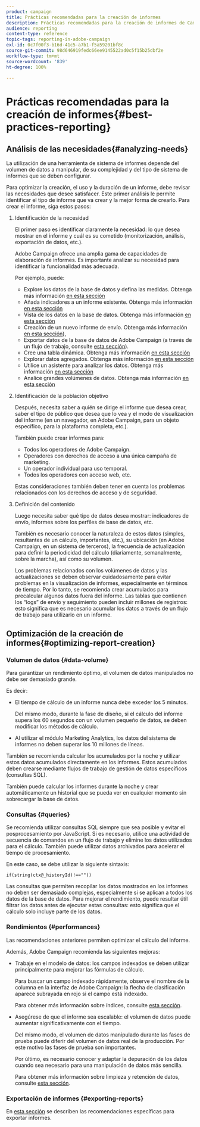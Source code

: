 ```yaml
---
product: campaign
title: Prácticas recomendadas para la creación de informes
description: Prácticas recomendadas para la creación de informes de Campaign
audience: reporting
content-type: reference
topic-tags: reporting-in-adobe-campaign
exl-id: 0c7f00f3-b16d-41c5-a7b1-f5a59201bf8c
source-git-commit: 98d646919fedc66ee9145522ad0c5f15b25dbf2e
workflow-type: tm+mt
source-wordcount: '839'
ht-degree: 100%

---
```


# Prácticas recomendadas para la creación de informes{#best-practices-reporting}

## Análisis de las necesidades{#analyzing-needs}

La utilización de una herramienta de sistema de informes depende del volumen de datos a manipular, de su complejidad y del tipo de sistema de informes que se deben configurar.

Para optimizar la creación, el uso y la duración de un informe, debe revisar las necesidades que desee satisfacer. Este primer análisis le permite identificar el tipo de informe que va crear y la mejor forma de crearlo. Para crear el informe, siga estos pasos:

1. Identificación de la necesidad

   El primer paso es identificar claramente la necesidad: lo que desea mostrar en el informe y cuál es su cometido (monitorización, análisis, exportación de datos, etc.).

   Adobe Campaign ofrece una amplia gama de capacidades de elaboración de informes. Es importante analizar su necesidad para identificar la funcionalidad más adecuada.

   Por ejemplo, puede:

   * Explore los datos de la base de datos y defina las medidas. Obtenga más información [en esta sección](../../reporting/using/about-cubes.md)
   * Añada indicadores a un informe existente. Obtenga más información [en esta sección](../../reporting/using/about-reports-creation-in-campaign.md)
   * Vista de los datos en la base de datos. Obtenga más información [en esta sección](../../reporting/using/about-descriptive-analysis.md)
   * Creación de un nuevo informe de envío. Obtenga más información [en esta sección](../../reporting/using/about-reports-creation-in-campaign.md)),
   * Exportar datos de la base de datos de Adobe Campaign (a través de un flujo de trabajo, consulte [esta sección](../../workflow/using/about-workflows.md)).
   * Cree una tabla dinámica. Obtenga más información [en esta sección](../../reporting/using/creating-a-table.md#creating-a-breakdown-or-pivot-table)
   * Explorar datos agregados. Obtenga más información [en esta sección](../../reporting/using/about-cubes.md)
   * Utilice un asistente para analizar los datos. Obtenga más información [en esta sección](../../reporting/using/about-descriptive-analysis.md)
   * Analice grandes volúmenes de datos. Obtenga más información [en esta sección](../../reporting/using/about-reports-creation-in-campaign.md)

1. Identificación de la población objetivo

   Después, necesita saber a quién se dirige el informe que desea crear, saber el tipo de público que desea que lo vea y el modo de visualización del informe (en un navegador, en Adobe Campaign, para un objeto específico, para la plataforma completa, etc.).

   También puede crear informes para:

   * Todos los operadores de Adobe Campaign.
   * Operadores con derechos de acceso a una única campaña de marketing.
   * Un operador individual para uso temporal.
   * Todos los operadores con acceso web, etc.

   Estas consideraciones también deben tener en cuenta los problemas relacionados con los derechos de acceso y de seguridad.

1. Definición del contenido

   Luego necesita saber qué tipo de datos desea mostrar: indicadores de envío, informes sobre los perfiles de base de datos, etc.

   También es necesario conocer la naturaleza de estos datos (simples, resultantes de un cálculo, importantes, etc.), su ubicación (en Adobe Campaign, en un sistema de terceros), la frecuencia de actualización para definir la periodicidad del cálculo (diariamente, semanalmente, sobre la marcha), así como su volumen.

   Los problemas relacionados con los volúmenes de datos y las actualizaciones se deben observar cuidadosamente para evitar problemas en la visualización de informes, especialmente en términos de tiempo. Por lo tanto, se recomienda crear acumulados para precalcular algunos datos fuera del informe. Las tablas que contienen los “logs” de envío y seguimiento pueden incluir millones de registros: esto significa que es necesario acumular los datos a través de un flujo de trabajo para utilizarlo en un informe.

## Optimización de la creación de informes{#optimizing-report-creation}

### Volumen de datos {#data-volume}

Para garantizar un rendimiento óptimo, el volumen de datos manipulados no debe ser demasiado grande.

Es decir:

* El tiempo de cálculo de un informe nunca debe exceder los 5 minutos.

   Del mismo modo, durante la fase de diseño, si el cálculo del informe supera los 60 segundos con un volumen pequeño de datos, se deben modificar los métodos de cálculo.

* Al utilizar el módulo Marketing Analytics, los datos del sistema de informes no deben superar los 10 millones de líneas.

También se recomienda calcular los acumulados por la noche y utilizar estos datos acumulados directamente en los informes. Estos acumulados deben crearse mediante flujos de trabajo de gestión de datos específicos (consultas SQL).

También puede calcular los informes durante la noche y crear automáticamente un historial que se pueda ver en cualquier momento sin sobrecargar la base de datos.

### Consultas {#queries}

Se recomienda utilizar consultas SQL siempre que sea posible y evitar el posprocesamiento por JavaScript. Si es necesario, utilice una actividad de secuencia de comandos en un flujo de trabajo y elimine los datos utilizados para el cálculo. También puede utilizar datos archivados para acelerar el tiempo de procesamiento.

En este caso, se debe utilizar la siguiente sintaxis:

```
if(string(ctx@_historyId)!==""))
```

Las consultas que permiten recopilar los datos mostrados en los informes no deben ser demasiado complejas, especialmente si se aplican a todos los datos de la base de datos. Para mejorar el rendimiento, puede resultar útil filtrar los datos antes de ejecutar estas consultas: esto significa que el cálculo solo incluye parte de los datos.

### Rendimientos {#performances}

Las recomendaciones anteriores permiten optimizar el cálculo del informe.

Además, Adobe Campaign recomienda las siguientes mejoras:

* Trabaje en el modelo de datos: los campos indexados se deben utilizar principalmente para mejorar las fórmulas de cálculo.

   Para buscar un campo indexado rápidamente, observe el nombre de la columna en la interfaz de Adobe Campaign: la flecha de clasificación aparece subrayada en rojo si el campo está indexado.

   Para obtener más información sobre índices, consulte [esta sección](../../configuration/using/data-model-best-practices.md#indexes).

* Asegúrese de que el informe sea escalable: el volumen de datos puede aumentar significativamente con el tiempo.

   Del mismo modo, el volumen de datos manipulado durante las fases de prueba puede diferir del volumen de datos real de la producción. Por este motivo las fases de prueba son importantes.

   Por último, es necesario conocer y adaptar la depuración de los datos cuando sea necesario para una manipulación de datos más sencilla.

   Para obtener más información sobre limpieza y retención de datos, consulte [esta sección](../../configuration/using/data-model-best-practices.md#data-retention).

### Exportación de informes {#exporting-reports}

En [esta sección](../../reporting/using/actions-on-reports.md#exporting-a-report) se describen las recomendaciones específicas para exportar informes.
